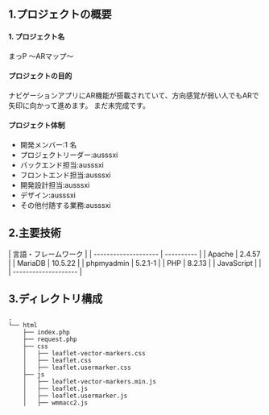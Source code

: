 ## 1.プロジェクトの概要

#### 1. プロジェクト名

まっP 〜ARマップ〜

#### プロジェクトの目的

ナビゲーションアプリにAR機能が搭載されていて、方向感覚が弱い人でもARで矢印に向かって進めます。
まだ未完成です。

#### プロジェクト体制

- 開発メンバー:1 名
- プロジェクトリーダー:ausssxi
- バックエンド担当:ausssxi
- フロントエンド担当:ausssxi
- 開発設計担当:ausssxi
- デザイン:ausssxi
- その他付随する業務:ausssxi

## 2.主要技術

| 言語・フレームワーク |
| -------------------- | ---------- |
| Apache               | 2.4.57     |
| MariaDB              | 10.5.22    |
| phpmyadmin           | 5.2.1-1    |
| PHP                  | 8.2.13     |
| JavaScript           |            |
| -------------------- |

## 3.ディレクトリ構成

```
.
└── html
    ├── index.php
    ├── request.php
    ├── css
    │   ├── leaflet-vector-markers.css
    │   ├── leaflet.css
    │   ├── leaflet.usermarker.css
    ├── js
    │   ├── leaflet-vector-markers.min.js
    │   ├── leaflet.js
    │   ├── leaflet.usermarker.js
    │   ├── wmmacc2.js

```

